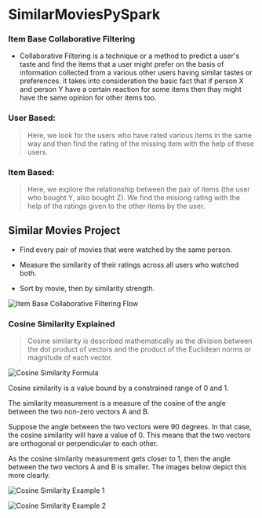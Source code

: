 # SimilarMoviesPySpark

### Item Base Collaborative Filtering
- Collaborative Filtering is a technique or a method to predict a user's taste and find the items that a user might prefer on the basis of information collected from a various other users having similar tastes or preferences.
it takes into consideration the basic fact that if person X and person Y have a certain reaction for some items then thay might have the same opinion for other items too.

<h3> User Based: </h3> 

> Here, we look for the users who have rated various items in the same way and then find the rating of the missing item with the help of these users.

<h3> Item Based: </h3> 

> Here, we explore the relationship between the pair of items (the user who bought Y, also bought Z). We find the misiong rating with the help of the ratings given to the other items by the user.

<h2> Similar Movies Project </h2>

- Find every pair of movies that were watched by the same person.

- Measure the similarity of their ratings across all users who watched both.

- Sort by movie, then by similarity strength.

![Item Base Collaborative Filtering Flow](https://timesinternet.in/blog/wp-content/uploads/2020/03/i5.png)


<h3> Cosine Similarity Explained </h3>

> Cosine similarity is described mathematically as the division between the dot product of vectors and the product of the Euclidean norms or magnitude of each vector.

![Cosine Similarity Formula](https://builtin.com/sites/www.builtin.com/files/styles/ckeditor_optimize/public/inline-images/1_cosine-similarity.png)

Cosine similarity is a value bound by a constrained range of 0 and 1.

The similarity measurement is a measure of the cosine of the angle between the two non-zero vectors A and B.

Suppose the angle between the two vectors were 90 degrees. In that case, the cosine similarity will have a value of 0. This means that the two vectors are orthogonal or perpendicular to each other.

As the cosine similarity measurement gets closer to 1, then the angle between the two vectors A and B is smaller. The images below depict this more clearly.

![Cosine Similarity Example 1](https://builtin.com/sites/www.builtin.com/files/styles/ckeditor_optimize/public/inline-images/2_cosine-similarity.png)

![Cosine Similarity Example 2](https://builtin.com/sites/www.builtin.com/files/styles/ckeditor_optimize/public/inline-images/3_cosine-similarity.png)
